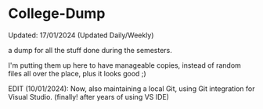 # College-Dump
Updated: 17/01/2024 (Updated Daily/Weekly)

a dump for all the stuff done during the semesters. 

I'm putting them up here to have manageable copies, instead of random files all over the place, plus it looks good ;)

EDIT (10/01/2024): Now, also maintaining a local Git, using Git integration for Visual Studio. (finally! after years of using VS IDE)
